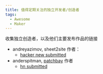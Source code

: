 ```yaml
---
title: 值得定期关注的独立开发者/创造者
tags:
  - Awesome
  - Maker
---
```


收集独立创造者，以及他们主要发布作品的链接

- andreyazimov, sheet2site 作者：
  - [hacker new submitted](https://news.ycombinator.com/submitted?id=andreyazimov)
- anderspitman, [patchbay](https://patchbay.pub/) 作者
  - [hn submitted](https://news.ycombinator.com/submitted?id=anderspitman)
